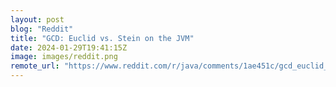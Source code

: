 ```yaml
---
layout: post
blog: "Reddit"
title: "GCD: Euclid vs. Stein on the JVM"
date: 2024-01-29T19:41:15Z
image: images/reddit.png
remote_url: "https://www.reddit.com/r/java/comments/1ae451c/gcd_euclid_vs_stein_on_the_jvm/"
---
```

